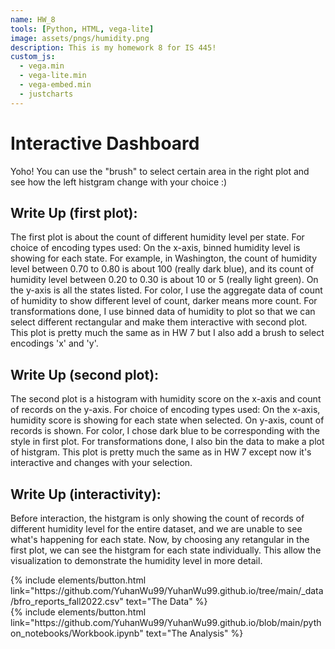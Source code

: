 ```yaml
---
name: HW_8
tools: [Python, HTML, vega-lite]
image: assets/pngs/humidity.png
description: This is my homework 8 for IS 445!
custom_js:
  - vega.min
  - vega-lite.min
  - vega-embed.min
  - justcharts
---
```



# Interactive Dashboard

Yoho! You can use the "brush" to select certain area in the right plot and see how the left histgram change with your choice :)

<vegachart schema-url="{{ site.baseurl }}/assets/json/dashboard.json" style="width: 100%"></vegachart>


## Write Up (first plot):
The first plot is about the count of different humidity level per state. 
For choice of encoding types used: On the x-axis, binned humidity level is showing for each state. For example, in Washington, the count of humidity level between 0.70 to 0.80 is about 100 (really dark blue), and its count of humidity level between 0.20 to 0.30 is about 10 or 5 (really light green). On the y-axis is all the states listed.
For color, I use the aggregate data of count of humidity to show different level of count, darker means more count. 
For transformations done, I use binned data of humidity to plot so that we can select different rectangular and make them interactive with second plot.
This plot is pretty much the same as in HW 7 but I also add a brush to select encodings 'x' and 'y'.

## Write Up (second plot):
The second plot is a histogram with humidity score on the x-axis and count of records on the y-axis.
For choice of encoding types used: On the x-axis, humidity score is showing for each state when selected. On y-axis, count of records is shown.
For color, I chose dark blue to be corresponding with the style in first plot.
For transformations done, I also bin the data to make a plot of histgram.
This plot is pretty much the same as in HW 7 except now it's interactive and changes with your selection.

## Write Up (interactivity):
Before interaction, the histgram is only showing the count of records of different humidity level for the entire dataset, and we are unable to see what's happening for each state. Now, by choosing any retangular in the first plot, we can see the histgram for each state individually. This allow the visualization to demonstrate the humidity level in more detail.


<!-- these are written in a combo of html and liquid --> 

<div class="left">
{% include elements/button.html link="https://github.com/YuhanWu99/YuhanWu99.github.io/tree/main/_data/bfro_reports_fall2022.csv" text="The Data" %}
</div>

<div class="right">
{% include elements/button.html link="https://github.com/YuhanWu99/YuhanWu99.github.io/blob/main/python_notebooks/Workbook.ipynb" text="The Analysis" %}
</div>


